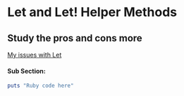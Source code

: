 Let and Let! Helper Methods
===============================================================================

Study the pros and cons more
-------------------------------------------------------------------------------
[My issues with Let](https://thoughtbot.com/blog/my-issues-with-let)

#### Sub Section:
```ruby
puts "Ruby code here"
```
